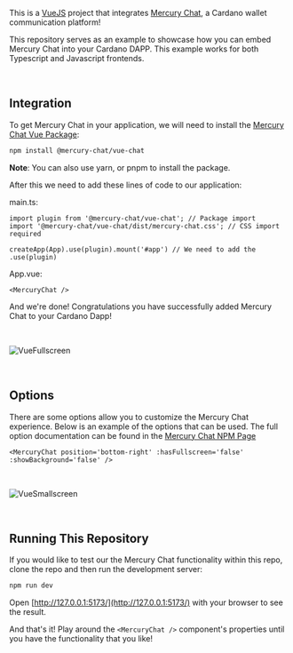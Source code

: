 This is a [VueJS](https://vuejs.org/) project that integrates [Mercury Chat](https://mercurychat.io/), a Cardano wallet communication platform!

This repository serves as an example to showcase how you can embed Mercury Chat into your Cardano DAPP. This example works for both Typescript and Javascript frontends.

<br />

## Integration

To get Mercury Chat in your application, we will need to install the [Mercury Chat Vue Package](https://www.npmjs.com/package/@mercury-chat/vue-chat):

```bash
npm install @mercury-chat/vue-chat
```

<b>Note</b>: You can also use yarn, or pnpm to install the package.

After this we need to add these lines of code to our application:

main.ts:
```
import plugin from '@mercury-chat/vue-chat'; // Package import
import '@mercury-chat/vue-chat/dist/mercury-chat.css'; // CSS import required

createApp(App).use(plugin).mount('#app') // We need to add the .use(plugin)
```

App.vue:
```
<MercuryChat />
```

And we're done! Congratulations you have successfully added Mercury Chat to your Cardano Dapp!

<br />

![VueFullscreen](https://user-images.githubusercontent.com/17760631/196582729-2abdbf0b-b8b6-4787-bb9a-d96579f3fa72.PNG)

<br />

## Options
There are some options allow you to customize the Mercury Chat experience. Below is an example of the options that can be used. The full option documentation can be found in the [Mercury Chat NPM Page](https://www.npmjs.com/package/@mercury-chat/vue-chat)

```
<MercuryChat position='bottom-right' :hasFullscreen='false' :showBackground='false' />
```

<br />

![VueSmallscreen](https://user-images.githubusercontent.com/17760631/196582751-3f1cca0a-ff06-40c6-80ab-c2c3912bdc13.PNG)

<br />

## Running This Repository

If you would like to test our the Mercury Chat functionality within this repo, clone the repo and then run the development server:

```bash
npm run dev
```

Open [http://127.0.0.1:5173/](http://127.0.0.1:5173/) with your browser to see the result.

And that's it! Play around the ```<MercuryChat />``` component's properties until you have the functionality that you like!
